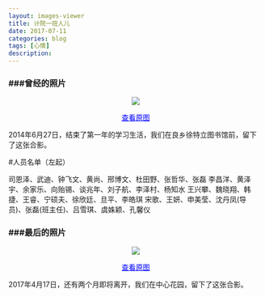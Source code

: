 ```yaml
---
layout: images-viewer
title: 计院一班人儿
date: 2017-07-11
categories: blog
tags: [心情]
description: 
---
```

<h3>###曾经的照片</h3>

<center>
    <p><img src="http://os5h88ibe.bkt.clouddn.com/07111301/all_of_us/lr/2014-06-27-all-of-07011301.jpg" align="center"></p>
	<a href="http://os5h88ibe.bkt.clouddn.com/07111301/all_of_us/hr/2014-06-27-all-of-07011301.jpg" title="Jump to the source Image." target="_blank" style="color: blue">查看原图</a>
</center>

2014年6月27日，结束了第一年的学习生活，我们在良乡徐特立图书馆前，留下了这张合影。

#人员名单（左起）

司恩泽、武迪、钟飞文、黄尚、邢博文、杜田野、张哲华、张磊
李昌洋、黄泽宇、余家乐、向贻锡、谈兆年、刘子航、李泽村、杨知水
王兴攀、魏晓翔、韩捷、王睿、宁硕夫、徐欣廷、旦平、李皓琪
宋歌、王妍、申美莹、沈丹凤(导员)、张磊(班主任)、吕雪琪、虞姝颖、孔馨仪

<h3>###最后的照片</h3>

<center>
    <p><img src="http://os5h88ibe.bkt.clouddn.com/07111301/all_of_us/lr/2017-04-17-all-of-07111301.jpg" align="center"></p>
	<a href="http://os5h88ibe.bkt.clouddn.com/07111301/all_of_us/hr/2017-04-17-all-of-07111301.jpg" title="Jump to the source Image." target="_blank" style="color: blue">查看原图</a>
</center>

2017年4月17日，还有两个月即将离开，我们在中心花园，留下了这张合影。